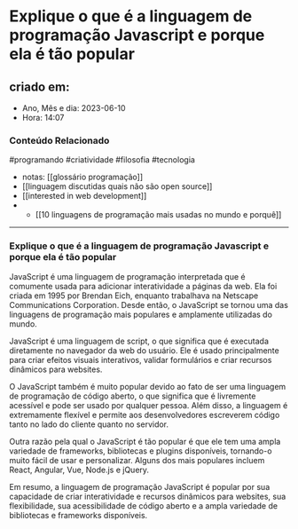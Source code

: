 # Explique o que é a linguagem de programação Javascript e porque ela é tão popular

## criado em: 
-  Ano, Mês e dia: 2023-06-10
- Hora: 14:07

### Conteúdo Relacionado
#programando #criatividade #filosofia #tecnologia 
- notas: [[glossário programação]]
- [[linguagem discutidas quais não são open source]]
- [[interested in web development]]
- - [[10 linguagens de programação mais usadas no mundo e porquê]]
---

### Explique o que é a linguagem de programação Javascript e porque ela é tão popular

JavaScript é uma linguagem de programação interpretada que é comumente usada para adicionar interatividade a páginas da web. Ela foi criada em 1995 por Brendan Eich, enquanto trabalhava na Netscape Communications Corporation. Desde então, o JavaScript se tornou uma das linguagens de programação mais populares e amplamente utilizadas do mundo.

JavaScript é uma linguagem de script, o que significa que é executada diretamente no navegador da web do usuário. Ele é usado principalmente para criar efeitos visuais interativos, validar formulários e criar recursos dinâmicos para websites.

O JavaScript também é muito popular devido ao fato de ser uma linguagem de programação de código aberto, o que significa que é livremente acessível e pode ser usado por qualquer pessoa. Além disso, a linguagem é extremamente flexível e permite aos desenvolvedores escreverem código tanto no lado do cliente quanto no servidor.

Outra razão pela qual o JavaScript é tão popular é que ele tem uma ampla variedade de frameworks, bibliotecas e plugins disponíveis, tornando-o muito fácil de usar e personalizar. Alguns dos mais populares incluem React, Angular, Vue, Node.js e jQuery.

Em resumo, a linguagem de programação JavaScript é popular por sua capacidade de criar interatividade e recursos dinâmicos para websites, sua flexibilidade, sua acessibilidade de código aberto e a ampla variedade de bibliotecas e frameworks disponíveis.
